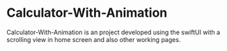 # Calculator-With-Animation

Calculator-With-Animation is an project developed using the swiftUI with a scrolling view in home screen and also other working pages.
